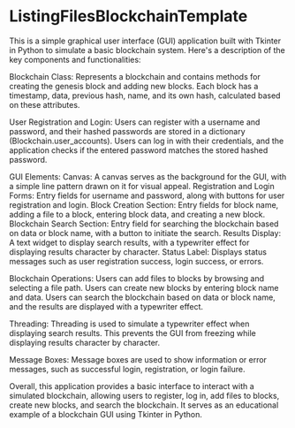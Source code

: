 # ListingFilesBlockchainTemplate
This is a simple graphical user interface (GUI) application built with Tkinter in Python to simulate a basic blockchain system. 
Here's a description of the key components and functionalities:

Blockchain Class:
Represents a blockchain and contains methods for creating the genesis block and adding new blocks.
Each block has a timestamp, data, previous hash, name, and its own hash, calculated based on these attributes.

User Registration and Login:
Users can register with a username and password, and their hashed passwords are stored in a dictionary (Blockchain.user_accounts).
Users can log in with their credentials, and the application checks if the entered password matches the stored hashed password.

GUI Elements:
Canvas: A canvas serves as the background for the GUI, with a simple line pattern drawn on it for visual appeal.
Registration and Login Forms: Entry fields for username and password, along with buttons for user registration and login.
Block Creation Section: Entry fields for block name, adding a file to a block, entering block data, and creating a new block.
Blockchain Search Section: Entry field for searching the blockchain based on data or block name, with a button to initiate the search.
Results Display: A text widget to display search results, with a typewriter effect for displaying results character by character.
Status Label: Displays status messages such as user registration success, login success, or errors.

Blockchain Operations:
Users can add files to blocks by browsing and selecting a file path.
Users can create new blocks by entering block name and data.
Users can search the blockchain based on data or block name, and the results are displayed with a typewriter effect.

Threading:
Threading is used to simulate a typewriter effect when displaying search results. This prevents the GUI from freezing while displaying 
results character by character.

Message Boxes:
Message boxes are used to show information or error messages, such as successful login, registration, or login failure.

Overall, this application provides a basic interface to interact with a simulated blockchain, 
allowing users to register, log in, add files to blocks, create new blocks, and search the blockchain. 
It serves as an educational example of a blockchain GUI using Tkinter in Python.
